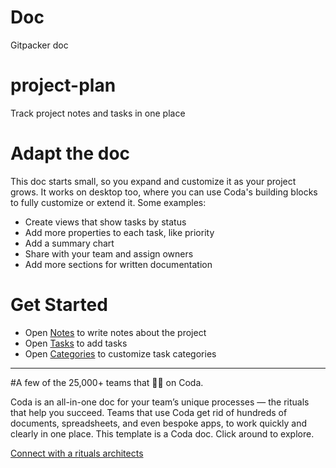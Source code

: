 # Doc

Gitpacker doc

# project-plan
Track project notes and tasks in one place

# Adapt the doc

This doc starts small, so you expand and customize it as your project grows.
It works on desktop too, where you can use Coda's building blocks to fully customize or extend it.  Some examples:
* Create views that show tasks by status
* Add more properties to each task, like priority
* Add a summary chart
* Share with your team and assign owners
* Add more sections for written documentation

# Get Started
* Open [Notes](https://coda.io/d/_d5xvrFKvH-R/Notes_sunmd) to write notes about the project
* Open [Tasks](https://coda.io/d/_d5xvrFKvH-R/Tasks_suNdk) to add tasks
* Open [Categories](https://coda.io/d/_d5xvrFKvH-R/Categories_suCX0) to customize task categories
---

#A few of the 25,000+ teams that 🏃‍♀️ on Coda.

Coda is an all-in-one doc for your team’s unique processes — the rituals that help you succeed. Teams that use Coda get rid of hundreds of documents, spreadsheets, and even bespoke apps, to work quickly and clearly in one place. This template is a Coda doc. Click around to explore.

[Connect with a rituals architects](https://coda.io/contact-sales-rituals-architect?utm_medium=generated_doc&utm_campaign=contact_sales_pub_doc_202108&utm_source=coda&utm_doc_id=Fy6XhIRkV8) 
